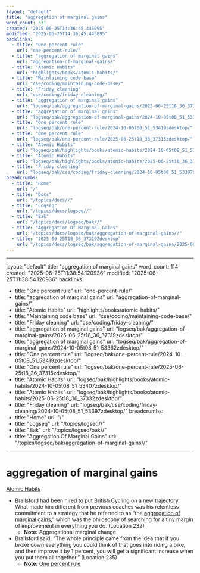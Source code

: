 ```yaml
---
layout: "default"
title: "aggregation of marginal gains"
word_count: 331
created: "2025-06-25T14:36:45.445095"
modified: "2025-06-25T14:36:45.445095"
backlinks:
  - title: "One percent rule"
    url: "one-percent-rule/"
  - title: "aggregation of marginal gains"
    url: "aggregation-of-marginal-gains/"
  - title: "Atomic Habits"
    url: "highlights/books/atomic-habits/"
  - title: "Maintaining code base"
    url: "cse/coding/maintaining-code-base/"
  - title: "Friday cleaning"
    url: "cse/coding/friday-cleaning/"
  - title: "aggregation of marginal gains"
    url: "logseq/bak/aggregation-of-marginal-gains/2025-06-25t18_36_37319zdesktop/"
  - title: "aggregation of marginal gains"
    url: "logseq/bak/aggregation-of-marginal-gains/2024-10-05t08_51_53362zdesktop/"
  - title: "One percent rule"
    url: "logseq/bak/one-percent-rule/2024-10-05t08_51_53419zdesktop/"
  - title: "One percent rule"
    url: "logseq/bak/one-percent-rule/2025-06-25t18_36_37315zdesktop/"
  - title: "Atomic Habits"
    url: "logseq/bak/highlights/books/atomic-habits/2024-10-05t08_51_53407zdesktop/"
  - title: "Atomic Habits"
    url: "logseq/bak/highlights/books/atomic-habits/2025-06-25t18_36_37332zdesktop/"
  - title: "Friday cleaning"
    url: "logseq/bak/cse/coding/friday-cleaning/2024-10-05t08_51_53397zdesktop/"
breadcrumbs:
  - title: "Home"
    url: "/"
  - title: "Docs"
    url: "/topics/docs//"
  - title: "Logseq"
    url: "/topics/docs/logseq//"
  - title: "Bak"
    url: "/topics/docs/logseq/bak//"
  - title: "Aggregation Of Marginal Gains"
    url: "/topics/docs/logseq/bak/aggregation-of-marginal-gains//"
  - title: "2025 06 25T18_36_37319Zdesktop"
    url: "/topics/docs/logseq/bak/aggregation-of-marginal-gains/2025-06-25t18_36_37319zdesktop//"
---
```

---
layout: "default"
title: "aggregation of marginal gains"
word_count: 114
created: "2025-06-25T11:38:54.120936"
modified: "2025-06-25T11:38:54.120936"
backlinks:
  - title: "One percent rule"
    url: "one-percent-rule/"
  - title: "aggregation of marginal gains"
    url: "aggregation-of-marginal-gains/"
  - title: "Atomic Habits"
    url: "highlights/books/atomic-habits/"
  - title: "Maintaining code base"
    url: "cse/coding/maintaining-code-base/"
  - title: "Friday cleaning"
    url: "cse/coding/friday-cleaning/"
  - title: "aggregation of marginal gains"
    url: "logseq/bak/aggregation-of-marginal-gains/2025-06-25t18_36_37319zdesktop/"
  - title: "aggregation of marginal gains"
    url: "logseq/bak/aggregation-of-marginal-gains/2024-10-05t08_51_53362zdesktop/"
  - title: "One percent rule"
    url: "logseq/bak/one-percent-rule/2024-10-05t08_51_53419zdesktop/"
  - title: "One percent rule"
    url: "logseq/bak/one-percent-rule/2025-06-25t18_36_37315zdesktop/"
  - title: "Atomic Habits"
    url: "logseq/bak/highlights/books/atomic-habits/2024-10-05t08_51_53407zdesktop/"
  - title: "Atomic Habits"
    url: "logseq/bak/highlights/books/atomic-habits/2025-06-25t18_36_37332zdesktop/"
  - title: "Friday cleaning"
    url: "logseq/bak/cse/coding/friday-cleaning/2024-10-05t08_51_53397zdesktop/"
breadcrumbs:
  - title: "Home"
    url: "/"
  - title: "Logseq"
    url: "/topics/logseq//"
  - title: "Bak"
    url: "/topics/logseq/bak//"
  - title: "Aggregation Of Marginal Gains"
    url: "/topics/logseq/bak/aggregation-of-marginal-gains//"
---
# aggregation of marginal gains

[Atomic Habits](logseq/bak/highlights/books/atomic-habits/2025-06-25t18_36_37332zdesktop/)


- Brailsford had been hired to put British Cycling on a new trajectory. What made him different from previous coaches was his relentless commitment to a strategy that he referred to as “the [aggregation of marginal gains](logseq/bak/aggregation-of-marginal-gains/2024-10-05t08_51_53362zdesktop/),” which was the philosophy of searching for a tiny margin of improvement in everything you do. (Location 232)
  - **Note:** Aggregational marginal change
- Brailsford said, “The whole principle came from the idea that if you broke down everything you could think of that goes into riding a bike, and then improve it by 1 percent, you will get a significant increase when you put them all together.” (Location 235)
  - **Note:** [One percent rule](logseq/bak/one-percent-rule/2025-06-25t18_36_37315zdesktop/)